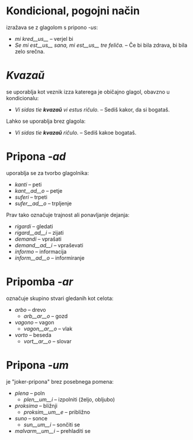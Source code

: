 # Kondicional, pogojni način

izražava se z glagolom s pripono *-us*:

- *mi kred__us__* – verjel bi
- *Se mi est__us__ sana, mi est__us__ tre feliĉa.* – Če bi bila zdrava, bi bila zelo srečna.

# *Kvazaŭ*

se uporablja kot veznik izza katerega je običajno glagol, obavzno u kondicionalu:

- *Vi sidas tie __kvazaŭ__ vi estus riĉulo.* – Sediš kakor, da si bogataš.

Lahko se uporablja brez glagola:

- *Vi sidas tie __kvazaŭ__ riĉulo.* – Sediš kakoe bogataš.
 
# Pripona *-ad*

uporablja se za tvorbo glagolnika:

- *kanti* – peti
- *kant__ad__o* – petje
- *suferi* – trpeti
- *sufer__ad__o* – trpljenje

Prav tako označuje trajnost ali ponavljanje dejanja:

- *rigardi* – gledati
- *rigard__ad__i* – zijati
- *demandi* – vprašati
- *demand__ad__i* – vpraševati
- *informo* – informacija
- *inform__ad__o* – informiranje


# Pripomba *-ar*

označuje skupino stvari gledanih kot celota:

- *arbo* – drevo
	- *arb__ar__o* – gozd
- *vagono* – vagon
	- *vagon__ar__o* – vlak
- *vorto* – beseda
	- *vort__ar__o* – slovar
 

# Pripona *-um*

je "joker-pripona" brez posebnega pomena:

- *plena* – poln
  -  *plen__um__i* – izpolniti (željo, obljubo)
- *proksima* – bližnji
  -  *proksim__um__e* – približno
- *suno* – sonce
	- *sun__um__i* – sončiti se
- *malvarm__um__i* – prehladiti se
 
